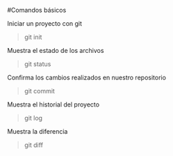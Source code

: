 #Comandos básicos

Iniciar un proyecto con git
>git init

Muestra el estado de los archivos
>git status

Confirma los cambios realizados en nuestro repositorio
>git commit

Muestra el historial del proyecto
>git log

Muestra la diferencia
>git diff